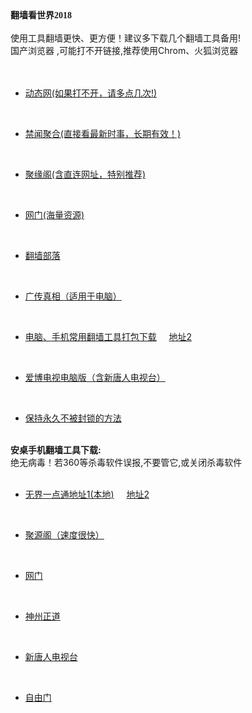 
<div><font face="宋体" class="ws12"><B>翻墙看世界2018</B></font></div>
<div><BR></div>
<div>使用工具翻墙更快、更方便！建议多下载几个翻墙工具备用! </div>
<div>国产浏览器 ,可能打不开链接,推荐使用Chrom、火狐浏览器</div>

<div></div>
<div><BR></div>
<div><BR></div>

<UL>
<li><font class="ws11"><a href="https://1mwr64k5bi.execute-api.ap-southeast-1.amazonaws.com/u7/?id=2" title="" target="_blank">动态网(如果打不开，请多点几次!) </a></font></li>
</UL>
<div><font class="ws11"><a href="http://w999.p43.paperny.ru/" title=""><BR></a></font></div>
<UL>
<li><font class="ws11"><a href=" https://github.com/gfw-breaker/banned-news/blob/master/README.md" title="" target="_blank">禁闻聚合(直接看最新时事，长期有效！) </a></font></li>
</UL>
<div><font class="ws11"><a href=" https://github.com/gfw-breaker/banned-news/blob/master/README.md" title=""><BR></a></font></div>
<UL>
<li><font class="ws11"><a href="https://github.com/yuange99/4/wiki" title="" target="_blank">聚缘阁(含直连网址，特别推荐) </a></font></li>
</UL>
<div><font class="ws11"><a href="https://github.com/yuange99/4/wiki" title=""><BR></a></font></div>
<UL>
<li><font class="ws11"><a href="https://github.com/ogate2/ogate2/blob/master/README.md" title="" target="_blank">网门(海量资源)</a></font></li>
</UL>
<div><font class="ws11"><a href="https://github.com/ogate2/ogate2/blob/master/README.md" title=""><BR></a></font></div>
<UL>
<li><font class="ws11"><a href="https://github.com/osurf/osurf/blob/master/README.md" title="" target="_blank">翻墙部落</a></font></li>
</UL>
<div><font class="ws11"><a href="https://github.com/osurf/osurf/blob/master/README.md" title=""><BR></a></font></div>
<UL>
<li><font class="ws11"><a href="https://github.com/szzd1/2" title="" target="_blank">广传真相（适用于电脑）</a></font></li>
</UL>
<div><font class="ws11"><a href="https://raw.githubusercontent.com/xifulinmen/mingming/master/tool.zip" title=""><BR></a></font></div>

<UL>
<li><font class="ws11"><a href="https://raw.githubusercontent.com/zh99/fanqiang/master/tool.zip" title="" target="_blank">电脑、手机常用翻墙工具打包下载</a></font><font color="#000000" class="ws11">&nbsp;&nbsp;&nbsp;&nbsp; </font><font class="ws11"><a href="https://raw.githubusercontent.com/xifulinmen/mingming/master/tool.zip" title="" target="_blank">地址2</a></font><font color="#000000" class="ws11">&nbsp;&nbsp;&nbsp;&nbsp;&nbsp;&nbsp; </font></li>
</UL>
<div><font class="ws11"><a href="https://raw.githubusercontent.com/zh99/fanqiang/master/tool.zip" title=""><BR></a></font></div>
<UL>
<li><font class="ws11"><a href="https://raw.githubusercontent.com/osurf/osurf/master/iPPOTV.rar" title="" target="_blank">爱博电视电脑版（含新唐人电视台）</a></font></li>
</UL>
<div><font class="ws11"><a href="https://raw.githubusercontent.com/osurf/osurf/master/iPPOTV.rar" title=""><BR></a></font></div>

<UL>
<li><font class="ws11"><a href="forever.html" title="forver" target="_blank">保持永久不被封锁的方法</a></font></li>
</UL>
<div><font class="ws11"><a href="forever.html" title=""><BR></a></font></div>

<div><font class="ws11"><B>安桌手机翻墙工具下载: </B></font></div>

<div>绝无病毒！若360等杀毒软件误报,不要管它,或关闭杀毒软件 </div>
<div><BR></div>
<UL>
<li><font class="ws11"><a href="https://raw.githubusercontent.com/zh99/fanqiang/master/um45.apk?raw=true" title="" target="_blank">无界一点通地址1(本地)</a></font><font color="#000000" class="ws11">&nbsp;&nbsp;&nbsp;&nbsp; </font><font class="ws11"><a href="https://raw.githubusercontent.com/osurf/osurf/master/um.apk?raw=true" title="" target="_blank">地址2</a></font></li>
</UL>
<div><font class="ws11"><a href="https://raw.githubusercontent.com/zh99/fanqiang/master/um45.apk?raw=true" title=""><BR></a></font></div>
<UL>
<li><font class="ws11"><a href="https://raw.githubusercontent.com/dtw9/jyg/master/jyg.apk?raw=true" title="" target="_blank">聚源阁（速度很快）</a></li>
</UL>
<div><font class="ws11"><a href="https://git.io/jygapk" title=""><BR></a></font></div>
<UL>
<li><font class="ws11"><a href="https://raw.githubusercontent.com/opipe/Up/master/Tools/oGate.apk?raw=true" title="" target="_blank">网门</a></li>
</UL>
<div><font class="ws11"><a href="https://raw.githubusercontent.com/opipe/Up/master/Tools/oGate.apk?raw=true" title=""><BR></a></font></div>
<UL>
<li><font class="ws11"><a href="https://raw.githubusercontent.com/SzzdOgate/update/master/extras/SzzdOgate.apk?raw=true" title="" target="_blank">神州正道</a></li>
</UL>
<div><font class="ws11"><a href="https://raw.githubusercontent.com/SzzdOgate/update/master/extras/SzzdOgate.apk?raw=true" title=""><BR></a></font></div>
<UL>
<li><font class="ws11"><a href="https://raw.githubusercontent.com/osurf/osurf/master/iNTD_TV.apk?raw=true" title="" target="_blank">新唐人电视台</a></li>
</UL>
<div><font class="ws11"><a href="https://raw.githubusercontent.com/SzzdOgate/update/master/extras/SzzdOgate.apk?raw=true" title=""><BR></a></div>
</UL>
<UL>
<li><font class="ws11"><a href="https://git.io/fgma" title="" target="_blank">自由门</a></li>
</UL>
<div><font class="ws11"><a href="https://git.io/fgma" title=""><BR></a></font></div>



</body>
</html>
